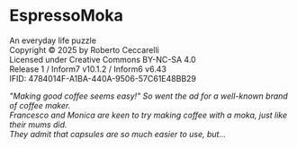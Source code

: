 # EspressoMoka

An everyday life puzzle  
Copyright © 2025 by Roberto Ceccarelli  
Licensed under Creative Commons BY-NC-SA 4.0  
Release 1 / Inform7 v10.1.2 / Inform6 v6.43  
IFID: 4784014F-A1BA-440A-9506-57C61E48BB29  

_"Making good coffee seems easy!" So went the ad for a well-known brand of coffee maker._  
_Francesco and Monica are keen to try making coffee with a moka, just like their mums did.  
They admit that capsules are so much easier to use, but..._  
